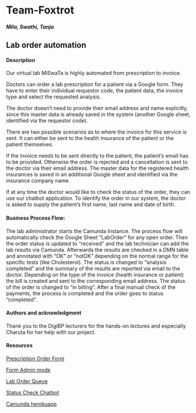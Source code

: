# Team-Foxtrot

##### Mila, Swathi, Tanja

## Lab order automation  

#### Description 

Our virtual lab MiSwaTa is highly automated from prescription to invoice.  


Doctors can order a lab prescription for a patient via a Google form. They have to enter their individual requestor code, the patient data, the invoice type and select the requested analysis.  

The doctor doesn’t need to provide their email address and name explicitly, since this master data is already saved in the system (another Google sheet, identified via the requestor code).  

There are two possible scenarios as to where the invoice for this service is sent. It can either be sent to the health insurance of the patient or the patient themselves. 

If the invoice needs to be sent directly to the patient, the patient’s email has to be provided. Otherwise the order is rejected and a cancellation is sent to the doctor via their email address. 
The master data for the registered health insurances is saved in an additional Google sheet and identified via the insurance company name. 

If at any time the doctor would like to check the status of the order, they can use our chatbot application. To identify the order in our system, the doctor is asked to supply the patient’s first name, last name and date of birth. 


#### Business Process Flow: 

The lab administrator starts the Camunda Instance. The process flow will automatically check the Google Sheet “LabOrder” for any open order. Then the order status is updated to “received” and the lab technician can add the lab results via Camunda. Afterwards the results are checked in a DMN table and annotated with “OK” or “notOK” depending on the normal range for the specific tests (like Cholesterol). The status is changed to “analysis completed” and the summary of the results are reported via email to the doctor. Depending on the type of the invoice (health insurance or patient) the bill is created and sent to the corresponding email address. The status of the order is changed to “in billing”. After a final manual check of the payments, the process is completed and the order goes to status “completed”. 


#### Authors and acknowledgment 

Thank you to the DigiBP lecturers for the hands-on lectures and especially Charuta for her help with our project.  

#### Resources

[Prescription Order Form](https://docs.google.com/forms/d/e/1FAIpQLSfQs8cGd2bKQF_u6yinasf9VX3rH8FfdpuefcL9ssI7bTVTCA/viewform?usp=sf_link)

[Form Admin mode](https://docs.google.com/forms/d/1IB_glcX78C7KSul5MwQc4F-CVKiN6Pmy_nnucZAWbok/edit)

[Lab Order Queue](https://docs.google.com/spreadsheets/d/1jH9_oCoUMZemPrcxkbj0RxjJfH4lyrs9BMG9oCypBBw/edit?usp=sharing)

[Status Check Chatbot](https://dialogflow.cloud.google.com/#/agent/statuscheck-9psw/editIntent/e7da8001-5019-4a76-969e-83c3cf0bf38a/)

[Camunda herokuapp](https://digibp.herokuapp.com/camunda/app/tasklist/default/#/?searchQuery=%5B%5D&filter=4802bb7f-f9ef-11ea-a35f-9a370aa1b3d1&sorting=%5B%7B%22sortBy%22:%22created%22,%22sortOrder%22:%22desc%22%7D%5D)
